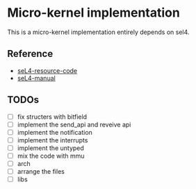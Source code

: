 #  Micro-kernel implementation
This is a micro-kernel implementation entirely depends on sel4.
## Reference
- [seL4-resource-code](https://github.com/seL4/seL4/tree/12.1.0 "sel4")
- [seL4-manual](https://sel4.systems/Info/Docs/seL4-manual-latest.pdf "sel4-manual")

## TODOs
- [ ] fix structers with bitfield
- [ ] implement the send_api and reveive api
- [ ] implement the notification
- [ ] implement the interrupts
- [ ] implement the untyped
- [ ] mix the code with mmu
- [ ] arch
- [ ] arrange the files
- [ ] libs
